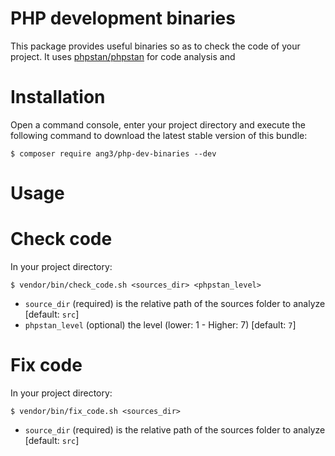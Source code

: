 PHP development binaries
========================

This package provides useful binaries so as to check the code of your project. It uses [phpstan/phpstan](https://github.com/phpstan/phpstan) for code analysis and 

Installation
============

Open a command console, enter your project directory and execute the
following command to download the latest stable version of this bundle:

```console
$ composer require ang3/php-dev-binaries --dev
```

Usage
=====

# Check code

In your project directory:

```shell
$ vendor/bin/check_code.sh <sources_dir> <phpstan_level>
```

- ```source_dir``` (required) is the relative path of the sources folder to analyze [default: ```src```]
- ```phpstan_level``` (optional) the level (lower: 1 - Higher: 7) [default: ```7```]

# Fix code

In your project directory:

```shell
$ vendor/bin/fix_code.sh <sources_dir>
```

- ```source_dir``` (required) is the relative path of the sources folder to analyze [default: ```src```]